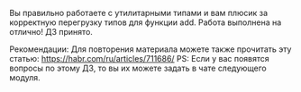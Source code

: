 Вы правильно работаете с утилитарными типами и вам плюсик за корректную перегрузку типов для функции add. Работа выполнена на отлично!
ДЗ принято.

Рекомендации:
Для повторения материала можете также прочитать эту статью:
https://habr.com/ru/articles/711686/
PS: Если у вас появятся вопросы по этому ДЗ, то вы их можете задать в чате следующего модуля.
